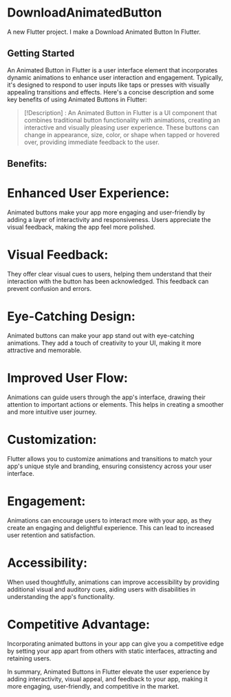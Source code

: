 # DownloadAnimatedButton

A new Flutter project. I make a Download Animated Button In Flutter.

## Getting Started

An Animated Button in Flutter is a user interface element that incorporates dynamic animations to enhance user interaction and engagement. Typically, it's designed to respond to user inputs like taps or presses with visually appealing transitions and effects. Here's a concise description and some key benefits of using Animated Buttons in Flutter:

> [!Description] :
> An Animated Button in Flutter is a UI component that combines traditional button functionality with animations, creating an interactive and visually pleasing user experience. These buttons can change in appearance, size, color, or shape when tapped or hovered over, providing immediate feedback to the user.

## Benefits:

# Enhanced User Experience: 
Animated buttons make your app more engaging and user-friendly by adding a layer of interactivity and responsiveness. Users appreciate the visual feedback, making the app feel more polished.

# Visual Feedback: 
They offer clear visual cues to users, helping them understand that their interaction with the button has been acknowledged. This feedback can prevent confusion and errors.

# Eye-Catching Design:
Animated buttons can make your app stand out with eye-catching animations. They add a touch of creativity to your UI, making it more attractive and memorable.

# Improved User Flow: 
Animations can guide users through the app's interface, drawing their attention to important actions or elements. This helps in creating a smoother and more intuitive user journey.

# Customization: 
Flutter allows you to customize animations and transitions to match your app's unique style and branding, ensuring consistency across your user interface.

# Engagement: 
Animations can encourage users to interact more with your app, as they create an engaging and delightful experience. This can lead to increased user retention and satisfaction.

# Accessibility: 
When used thoughtfully, animations can improve accessibility by providing additional visual and auditory cues, aiding users with disabilities in understanding the app's functionality.

# Competitive Advantage: 
Incorporating animated buttons in your app can give you a competitive edge by setting your app apart from others with static interfaces, attracting and retaining users.

In summary, Animated Buttons in Flutter elevate the user experience by adding interactivity, visual appeal, and feedback to your app, making it more engaging, user-friendly, and competitive in the market.



